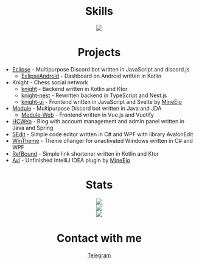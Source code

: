<h1 align="center">Skills</h1>
<p align="center">
  <img src="https://skillicons.dev/icons?i=java,kotlin,cs,go,py,js,ts,spring,ktor,nestjs,fastapi,nginx,hibernate,gradle,maven,vite,react,nextjs,vue,materialui,bootstrap,git,heroku,vercel,firebase,mongodb,mysql,postgres,sqlite,redis,docker,wordpress&perline=8" />
</p>

<h1 align="center">Projects</h1>

- [Eclipse](https://github.com/Night-Devs) - Multipurpose Discord bot written in JavaScript and discord.js
    - [EclipseAndroid](https://github.com/Night-Devs/EclipseAndroid) - Dashboard on Android written in Kotlin
- Knight - Chess social network
    - [knight](https://github.com/HeadcrabJ/knight) - Backend written in Kotlin and Ktor
    - [knight-nest](https://github.com/HeadcrabJ/knight-nest) - Rewritten backend in TypeScript and Nest.js
    - [knight-ui](https://github.com/HeadcrabJ/knight-ui) - Frontend written in JavaScript and Svelte by [MineEjo](https://github.com/MineEjo)
- [Module](https://github.com/HeadcrabJ/Module) - Multipurpose Discord bot written in Java and JDA
    - [Module-Web](https://github.com/HeadcrabJ/Module-Web) - Frontend written in Vue.js and Vuetify
- [HCWeb](https://github.com/HeadcrabJ/HCWeb) - Blog with account management and admin panel written in Java and Spring
- [SEdit](https://github.com/HeadcrabJ/SEdit) - Simple code editor written in C# and WPF with library AvalonEdit
- [WinTheme](https://github.com/HeadcrabJ/WinTheme) - Theme changer for unactivated Windows written in C# and WPF
- [RefBound](https://github.com/HeadcrabJ/refbound) - Simple link shortener written in Kotlin and Ktor
- [Avi](https://github.com/MineEjo/avi) - Unfinished IntelliJ IDEA plugin by [MineEjo](https://github.com/MineEjo)

<h1 align="center">Stats</h1>
<p align="center">
  <img src="https://github-readme-streak-stats.herokuapp.com?user=HeadcrabJ&theme=github-dark-blue&hide_border=true" />
  <br />
  <img src="https://github-readme-stats.vercel.app/api?username=HeadcrabJ&show_icons=true&count_private=true&hide_border=true&hide_title=true&theme=github_dark" />
  <br />
  <img src="https://github-readme-stats.vercel.app/api/top-langs/?username=HeadcrabJ&hide_title=true&card_width=445&hide_border=true&layout=compact&theme=github_dark&langs_count=10" />
</p>

<h1 align="center">Contact with me</h1>
<p align="center">
  <a href="https://t.me/headcrabj">Telegram</a>
</p>
